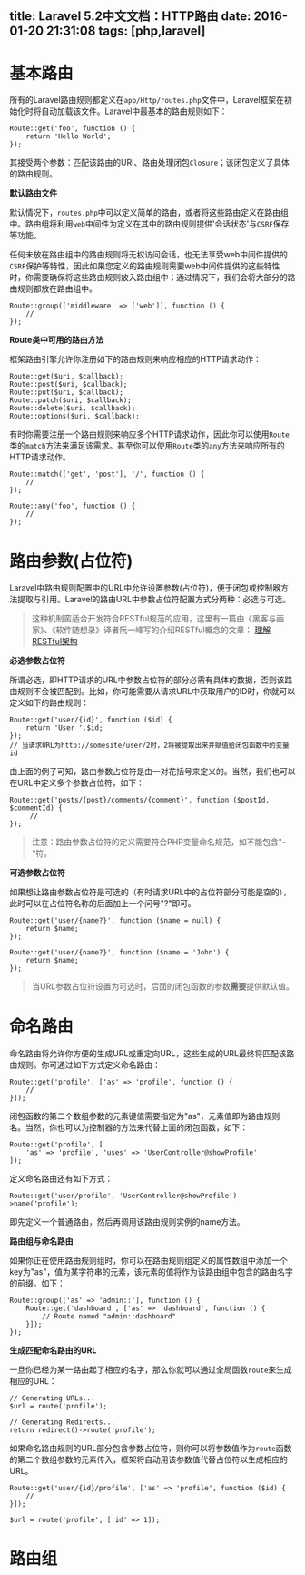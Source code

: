 title: Laravel 5.2中文文档：HTTP路由
date: 2016-01-20 21:31:08
tags: [php,laravel]
---
# 基本路由

所有的Laravel路由规则都定义在`app/Http/routes.php`文件中，Laravel框架在初始化时将自动加载该文件。Laravel中最基本的路由规则如下：

    Route::get('foo', function () {
        return 'Hello World';
    });
其接受两个参数：匹配该路由的URI、路由处理闭包`Closure`；该闭包定义了具体的路由规则。

**默认路由文件**

默认情况下，`routes.php`中可以定义简单的路由，或者将这些路由定义在路由组中。路由组将利用`web`中间件为定义在其中的路由规则提供'会话状态'与`CSRF`保存等功能。
<!--more-->

任何未放在路由组中的路由规则将无权访问会话，也无法享受web中间件提供的`CSRF`保护等特性，因此如果您定义的路由规则需要web中间件提供的这些特性时，你需要确保将这些路由规则放入路由组中；通过情况下，我们会将大部分的路由规则都放在路由组中。

    Route::group(['middleware' => ['web']], function () {
        //
    });
**Route类中可用的路由方法**

框架路由引擎允许你注册如下的路由规则来响应相应的HTTP请求动作：

    Route::get($uri, $callback);
    Route::post($uri, $callback);
    Route::put($uri, $callback);
    Route::patch($uri, $callback);
    Route::delete($uri, $callback);
    Route::options($uri, $callback);

有时你需要注册一个路由规则来响应多个HTTP请求动作，因此你可以使用`Route`类的`match`方法来满足该需求。甚至你可以使用`Route`类的`any`方法来响应所有的HTTP请求动作。

    Route::match(['get', 'post'], '/', function () {
        //
    });

    Route::any('foo', function () {
        //
    });

# 路由参数(占位符)

Laravel中路由规则配置中的URL中允许设置参数(占位符)，便于闭包或控制器方法提取与引用。Laravel的路由URL中参数占位符配置方式分两种：必选与可选。
 >这种机制蛮适合开发符合RESTful规范的应用，这里有一篇由《黑客与画家》、《软件随想录》译者阮一峰写的介绍RESTful概念的文章： [理解RESTful架构](http://www.ruanyifeng.com/blog/2011/09/restful)

**必选参数占位符**

所谓必选，即HTTP请求的URL中参数占位符的部分必需有具体的数据，否则该路由规则不会被匹配到。比如，你可能需要从请求URL中获取用户的ID时，你就可以定义如下的路由规则：

    Route::get('user/{id}', function ($id) {
        return 'User '.$id;
    });
    // 当请求URL为http://somesite/user/2时，2将被提取出来并赋值给闭包函数中的变量id

由上面的例子可知，路由参数占位符是由一对花括号来定义的。当然，我们也可以在URL中定义多个参数占位符，如下：

    Route::get('posts/{post}/comments/{comment}', function ($postId, $commentId) {
         //
    });

> 注意：路由参数占位符的定义需要符合PHP变量命名规范，如不能包含"-"符。

**可选参数占位符**

如果想让路由参数占位符是可选的（有时请求URL中的占位符部分可能是空的），此时可以在占位符名称的后面加上一个问号"?"即可。

    Route::get('user/{name?}', function ($name = null) {
        return $name;
    });
    
    Route::get('user/{name?}', function ($name = 'John') {
        return $name;
    });
    
> 当URL参数占位符设置为可选时，后面的闭包函数的参数**需要**提供默认值。

# 命名路由

命名路由将允许你方便的生成URL或重定向URL，这些生成的URL最终将匹配该路由规则。你可通过如下方式定义命名路由：

    Route::get('profile', ['as' => 'profile', function () {
        //
    }]);

闭包函数的第二个数组参数的元素键值需要指定为"as"，元素值即为路由规则名。当然，你也可以为控制器的方法来代替上面的闭包函数，如下：

    Route::get('profile', [
        'as' => 'profile', 'uses' => 'UserController@showProfile'
    ]);

定义命名路由还有如下方式：

    Route::get('user/profile', 'UserController@showProfile')->name('profile');

即先定义一个普通路由，然后再调用该路由规则实例的name方法。

**路由组与命名路由**

如果你正在使用路由规则组时，你可以在路由规则组定义的属性数组中添加一个key为"as"，值为某字符串的元素，该元素的值将作为该路由组中包含的路由名字的前缀。如下：

    Route::group(['as' => 'admin::'], function () {
        Route::get('dashboard', ['as' => 'dashboard', function () {
            // Route named "admin::dashboard"
        }]);
    });

**生成匹配命名路由的URL**

一旦你已经为某一路由起了相应的名字，那么你就可以通过全局函数`route`来生成相应的URL：

    // Generating URLs...
    $url = route('profile');
    
    // Generating Redirects...
    return redirect()->route('profile');

如果命名路由规则的URL部分包含参数占位符，则你可以将参数值作为`route`函数的第二个数组参数的元素传入，框架将自动用该参数值代替占位符以生成相应的URL。

    Route::get('user/{id}/profile', ['as' => 'profile', function ($id) {
        //
    }]);

    $url = route('profile', ['id' => 1]);

# 路由组


